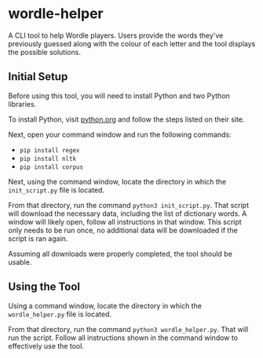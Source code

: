 # wordle-helper
A CLI tool to help Wordle players. Users provide the words they've previously guessed along with the colour of each letter and the tool displays the possible solutions.

## Initial Setup
Before using this tool, you will need to install Python and two Python libraries. 

To install Python, visit [python.org](https://www.python.org/downloads/) and follow the steps listed on their site.

Next, open your command window and run the following commands:
  - `pip install regex`
  - `pip install nltk`
  - `pip install corpus`

Next, using the command window, locate the directory in which the `init_script.py` file is located.

From that directory, run the command `python3 init_script.py`. That script will download the necessary data, including the list of dictionary words. A window will likely open, follow all instructions in that window. This script only needs to be run once, no additional data will be downloaded if the script is ran again.

Assuming all downloads were properly completed, the tool should be usable.

## Using the Tool
Using a command window, locate the directory in which the `wordle_helper.py` file is located.

From that directory, run the command `python3 wordle_helper.py`. That will run the script. Follow all instructions shown in the command window to effectively use the tool.